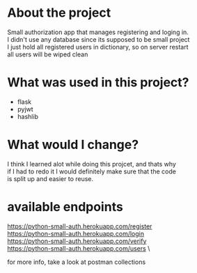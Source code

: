 # About the project

Small authorization app that manages registering and loging in.\
I didn't use any database since its supposed to be small project\
I just hold all registered users in dictionary, so on server restart\
all users will be wiped clean

# What was used in this project?

- flask
- pyjwt
- hashlib

# What would I change?

I think I learned alot while doing this projcet, and thats why \
if I had to redo it I would definitely make sure that the code\
is split up and easier to reuse.

# available endpoints

https://python-small-auth.herokuapp.com/register \
https://python-small-auth.herokuapp.com/login \
https://python-small-auth.herokuapp.com/verify \
https://python-small-auth.herokuapp.com/users \

for more info, take a look at postman collections
